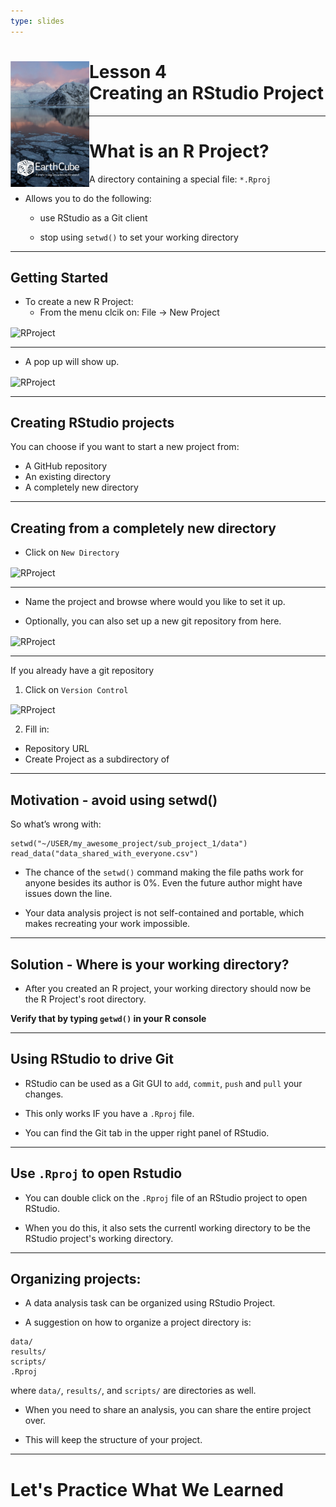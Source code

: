```yaml
---
type: slides
---
```


<div><h1><img src="https://github.com/throughput-ec/ec-workshops/blob/main/static/module1/00_ec_slide1.png?raw=true" alt="EC Theme" width=25% align="left"/> Lesson 4<br>Creating an RStudio Project</h1></div>

---

# What is an R Project?

- A directory containing a special file: `*.Rproj`

- Allows you to do the following:

  - use RStudio as a Git client

  - stop using `setwd()` to set your working directory

---

## Getting Started

- To create a new R Project: 
  * From the menu clcik on: 
      File -> New Project

<img src="https://github.com/throughput-ec/ec-workshops/blob/main/static/module5/09_rproj.png?raw=true" alt="RProject" width=45% align="center">

---

- A pop up will show up.

<img src="https://github.com/throughput-ec/ec-workshops/blob/main/static/module5/10_rproj.png?raw=true" alt="RProject" width=45% align="center">

---

## Creating RStudio projects

You can choose if you want to start a new project from:
- A GitHub repository
- An existing directory
- A completely new directory

---

## Creating from a completely new directory

- Click on `New Directory`

<img src="https://github.com/throughput-ec/ec-workshops/blob/main/static/module5/11_rproj.png?raw=true" alt="RProject" width=45% align="center">

---

- Name the project and browse where would you like to set it up.

- Optionally, you can also set up a new git repository from here.

<img src="https://github.com/throughput-ec/ec-workshops/blob/main/static/module5/12_rproj.png?raw=true" alt="RProject" width=45% align="center">

---

If you already have a git repository

1. Click on `Version Control`

<img src="https://github.com/throughput-ec/ec-workshops/blob/main/static/module5/10_rproj.png?raw=true" alt="RProject" width=45% align="center">


2. Fill in:
  - Repository URL
  - Create Project as a subdirectory of
  
---

## Motivation - avoid using setwd()

So what’s wrong with:

```
setwd("~/USER/my_awesome_project/sub_project_1/data")
read_data("data_shared_with_everyone.csv")
```

- The chance of the `setwd()` command making the file paths work for anyone besides its author is 0%. Even the future author might have issues down the line.

- Your data analysis project is not self-contained and portable, which makes recreating your work impossible.

---

## Solution - Where is your working directory?

- After you created an R project, your working directory should now be the R Project's root directory. 

**Verify that by typing `getwd()` in your R console**

---

## Using RStudio to drive Git

- RStudio can be used as a Git GUI to `add`, `commit`, `push` and `pull` your changes. 

- This only works IF you have a `.Rproj` file.

- You can find the Git tab in the upper right panel of RStudio.

---

## Use `.Rproj` to open Rstudio

- You can double click on the `.Rproj` file of an RStudio project to open RStudio.

- When you do this, it also sets the currentl working directory to be the RStudio project's working directory.

---

## Organizing projects:

- A data analysis task can be organized using RStudio Project. 

- A suggestion on how to organize a project directory is:

```
data/
results/
scripts/
.Rproj
```
where `data/`, `results/`, and `scripts/` are directories as well.

- When you need to share an analysis, you can share the entire project over. 

- This will keep the structure of your project.

---

# Let's Practice What We Learned